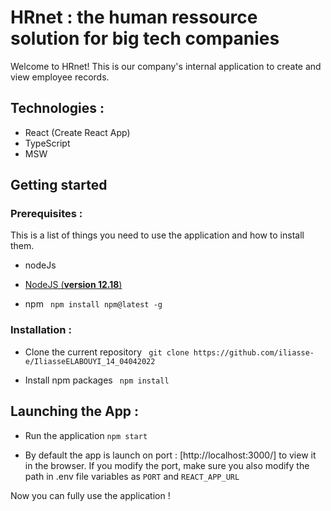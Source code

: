 # HRnet : the human ressource solution for big tech companies

Welcome to HRnet! This is our company's internal application to create and view employee records.

## Technologies :

- React (Create React App)
- TypeScript
- MSW

## Getting started

### Prerequisites :

This is a list of things you need to use the application and how to install them.

* nodeJs
- [NodeJS (**version 12.18**)](https://nodejs.org/en/)

* npm
`  npm install npm@latest -g  `

### Installation :

* Clone the current repository
`  git clone https://github.com/iliasse-e/IliasseELABOUYI_14_04042022  `

* Install npm packages
`  npm install  `

## Launching the App :

* Run the application
`npm start`

* By default the app is launch on port : [http://localhost:3000/] to view it in the browser.
If you modify the port, make sure you also modify the path in .env file variables as `PORT` and `REACT_APP_URL`

Now you can fully use the application !